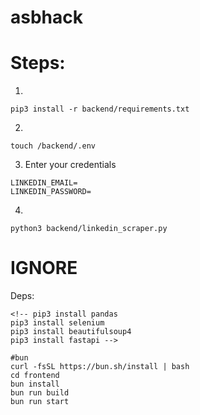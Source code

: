 # asbhack

# Steps:
1. 
```
pip3 install -r backend/requirements.txt
```
2. 
```
touch /backend/.env
```
3. Enter your credentials
```
LINKEDIN_EMAIL=
LINKEDIN_PASSWORD=
```
4. 
```
python3 backend/linkedin_scraper.py
```


# IGNORE
Deps:
```
<!-- pip3 install pandas
pip3 install selenium
pip3 install beautifulsoup4
pip3 install fastapi -->

#bun
curl -fsSL https://bun.sh/install | bash
cd frontend
bun install
bun run build
bun run start
```